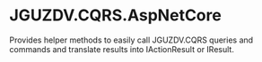 # JGUZDV.CQRS.AspNetCore

Provides helper methods to easily call JGUZDV.CQRS queries and commands and translate results into IActionResult or IResult.